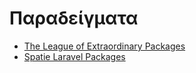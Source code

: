 # Παραδείγματα

- [The League of Extraordinary Packages](http://thephpleague.com)
- [Spatie Laravel Packages](https://spatie.be/en/opensource/laravel)
